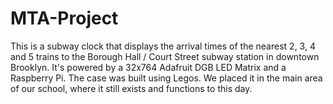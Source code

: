 # MTA-Project
This is a subway clock that displays the arrival times of the nearest 2, 3, 4 and 5 trains to the Borough Hall / Court Street subway station in downtown Brooklyn. 
It's powered by a 32x764 Adafruit DGB LED Matrix and a Raspberry Pi. The case was built using Legos. We placed it in the main area of our school, where it still exists and functions to this day. 

